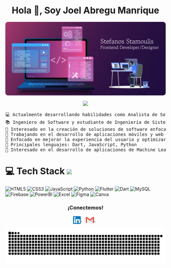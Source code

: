<h1 align="center"> Hola 👋, Soy Joel Abregu Manrique</h1>

<a target="_blank" href="https://joelabregu.github.io/Portafolio/">
    <img src="https://github.com/StefanosSt/StefanosSt/blob/main/Group%203.png" alt="Portafolio de Joel Abregu" />
</a>

<p align="center">
    <a href="https://github.com/joelabregu">
        <img src="https://readme-typing-svg.herokuapp.com/?lines=Ingeniero+de+Software;Desarrollador+Frontend;Flutter+|+Dart+|+JavaScript+Entusiasta;Bases+de+Datos+|+Analista;Siempre+aprendiendo+nuevas+tecnologías&center=true&width=380&height=45">
    </a>
</p>

<pre>
💻 Actualmente desarrollando habilidades como Analista de Soporte N2 en tecnología
📚 Ingeniero de Software y estudiante de Ingeniería de Sistemas
📝 Interesado en la creación de soluciones de software enfocadas en el usuario
🔭 Trabajando en el desarrollo de aplicaciones móviles y web
🌱 Enfocado en mejorar la experiencia del usuario y optimizar procesos
🌟 Principales lenguajes: Dart, JavaScript, Python
🚩 Interesado en el desarrollo de aplicaciones de Machine Learning
</pre>

# 💻 Tech Stack <img src="https://media2.giphy.com/media/QssGEmpkyEOhBCb7e1/giphy.gif?cid=ecf05e47a0n3gi1bfqntqmob8g9aid1oyj2wr3ds3mg700bl&rid=giphy.gif" width="32px">

![HTML5](https://img.shields.io/badge/html5-%23E34F26.svg?style=for-the-badge&logo=html5&logoColor=white) 
![CSS3](https://img.shields.io/badge/css3-%231572B6.svg?style=for-the-badge&logo=css3&logoColor=white) 
![JavaScript](https://img.shields.io/badge/javascript-%23323330.svg?style=for-the-badge&logo=javascript&logoColor=%23F7DF1E) 
![Python](https://img.shields.io/badge/python-darkblue.svg?style=for-the-badge&logo=python&logoColor=white)
![Flutter](https://img.shields.io/badge/flutter-%2302569B.svg?style=for-the-badge&logo=flutter&logoColor=white) 
![Dart](https://img.shields.io/badge/dart-%230175C2.svg?style=for-the-badge&logo=dart&logoColor=white) 
![MySQL](https://img.shields.io/badge/mysql-%234479A1.svg?style=for-the-badge&logo=mysql&logoColor=white) 
![Firebase](https://img.shields.io/badge/firebase-%23039BE5.svg?style=for-the-badge&logo=firebase&logoColor=white)
![PowerBI](https://img.shields.io/badge/PowerBI-%23F2C811.svg?style=for-the-badge&logo=powerbi&logoColor=black)
![Excel](https://img.shields.io/badge/Microsoft_Excel-217346?style=for-the-badge&logo=microsoft-excel&logoColor=white) 
![Figma](https://img.shields.io/badge/figma-black.svg?style=for-the-badge&logo=figma&logoColor=red) 
![Canva](https://img.shields.io/badge/Canva-%2300C4CC.svg?style=for-the-badge&logo=Canva&logoColor=white)

<div align="center">
  <h3><b>¡Conectemos! </b></h3>
</div>

<p align="center">
<a href="https://www.linkedin.com/in/joelabregu/" target="_blank">
  <img align="center" alt="Joel Abregu | Linkedin" width="24px" src="https://github.com/SatYu26/SatYu26/blob/master/Assets/Linkedin.svg" />
</a> &nbsp;&nbsp;
<a href="mailto:abregumanriquef@gmail.com">
  <img align="center" alt="Joel Abregu | Gmail" width="26px" src="https://github.com/SatYu26/SatYu26/blob/master/Assets/Gmail.svg" />
</a> &nbsp;&nbsp;
</p>

<p align="center">
  <img src="https://github.com/StefanosSt/StefanosSt/blob/main/github-user-contribution.svg" alt="Contribuciones de Joel Abregu">
</p>

 

